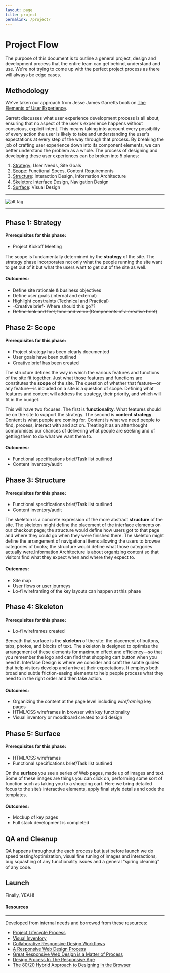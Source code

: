 ```yaml
---
layout: page
title: project
permalink: /project/
---
```


# Project Flow

The purpose of this document is to outline a general project, design and development process that the entire team can get behind, understand and use. We're not trying to come up with the perfect project process as there will always be edge cases.

## Methodology
We've taken our approach from Jesse James Garretts book on [The Elements of User Experience](http://www.amazon.ca/The-Elements-User-Experience-User-Centered/dp/0735712026). 

Garrett discusses what user experience development process is all about, ensuring that no aspect of the user's experience happens without conscious, explicit intent. This means taking into account every possibility of every action the user is likely to take and understanding the user's expectations at every step of the way through that process. By breaking the job of crafting user experience down into its component elements, we can better understand the problem as a whole. The process of designing and developing these user experiences can be broken into 5 planes: 

1. [Strategy](#strategy): User Needs, Site Goals
2. [Scope](#scope): Functional Specs, Content Requirements
3. [Structure](#structure): Interaction Design, Information Architecture
4. [Skeleton](#skeleton): Interface Design, Navigation Design
5. [Surface](#surface): Visual Design

---

![alt tag](https://raw.githubusercontent.com/hypenotic/project-handbook/master/images/UX5.jpg)

---

## Phase 1: Strategy 

#### Prerequisites for this phase:

* Project Kickoff Meeting

The scope is fundamentally determined by the **strategy** of the site. The strategy phase incorporates not only what the people running the site want to get out of it but what the users want to get out of the site as well. 

#### Outcomes:

* Define site rationale & business objectives 
* Define user goals (internal and external)
* Highlight constraints (Technical and Practical)
* -Creative brief- Where should this go??
* ~~Define look and feel, tone and voice (Components of a creative brief)~~

## Phase 2: Scope

#### Prerequisites for this phase:

* Project strategy has been clearly documented
* User goals have been outlined
* Creative brief has been created

The structure defines the way in which the various features and functions of the site fit together. Just what those features and functions are constitutes the **scope** of the site.  The question of whether that feature—or any feature—is included on a site is a question of scope. Defining what features and content will address the strategy, their priority, and which will fit in the budget.

This will have two focuses. The first is **functionality**. What features should be on the site to support the strategy. The second is **content strategy**. Content is what people are coming for. Content is what we need people to find, process, interact with and act on. Treating it as an afterthought compromises our chances of delivering what people are seeking and of getting them to do what we want them to. 

#### Outcomes:

* Functional specifications brief/Task list outlined
* Content inventory/audit

## Phase 3: Structure

#### Prerequisites for this phase:

* Functional specifications brief/Task list outlined
* Content inventory/audit

The skeleton is a concrete expression of the more abstract **structure** of the site. The skeleton might define the placement of the interface elements on our checkout page; the structure would define how users got to that page and where they could go when they were finished there. The skeleton might define the arrangement of navigational items allowing the users to browse categories of books; the structure would define what those categories actually were.Information Architecture is about organizing content so that visitors find what they expect when and where they expect to.

#### Outcomes:

* Site map
* User flows or user journeys
* Lo-fi wireframing of the key layouts can happen at this phase

## Phase 4: Skeleton

#### Prerequisites for this phase:

* Lo-fi wireframes created

Beneath that surface is the **skeleton** of the site: the placement of buttons, tabs, photos, and blocks of text. The skeleton is designed to optimize the arrangement of these elements for maximum effect and efficiency—so that you remember the logo and can find that shopping cart button when you need it. Interface Design is where we consider and craft the subtle guides that help visitors develop and arrive at their expectations. It employs both broad and subtle friction-easing elements to help people process what they need to in the right order and then take action. 

#### Outcomes:

* Organizing the content at the page level including *wireframing* key pages
* HTML/CSS wireframes in browser with key functionality
* Visual inventory or moodboard created to aid design

## Phase 5: Surface

#### Prerequisites for this phase:

* HTML/CSS wireframes
* Functional specifications brief/Task list outlined

On the **surface** you see a series of Web pages, made up of images and text. Some of these images are things you can click on, performing some sort of function such as taking you to a shopping cart. Here we bring detailed focus to the site’s interactive elements, apply final style details and code the templates. 

#### Outcomes:

* Mockup of key pages
* Full stack development is completed

## QA and Cleanup

QA happens throughout the each process but just before launch we do speed testing/optimization, visual fine tuning of images and interactions, bug squashing of any functionality issues and a general "spring cleaning" of any code.

## Launch

Finally, YEAH!

#### Resources
---
Developed from internal needs and borrowed from these resources:

* [Project Lifecycle Process](http://responsivedesign.is/strategy/rwd-process)
* [Visual Inventory](http://danielmall.com/articles/visual-inventory)
* [Collaborative Responsive Design Workflows](http://24ways.org/2014/collaborative-responsive-design-workflows)
* [A Responsive Web Design Process](http://heliom.ca/blog/posts/a-responsive-web-design-process)
* [Great Responsive Web Design is a Matter of Process](https://medium.com/@jaceyleigh/great-responsive-web-design-is-a-matter-of-process-270048a88c70)
* [Design Process In The Responsive Age](http://www.smashingmagazine.com/2012/05/30/design-process-responsive-age)
* [The 80/20 Hybrid Approach to Designing in the Browser](http://inspectelement.com/articles/the-8020-hybrid-approach-to-designing-in-the-browser)
